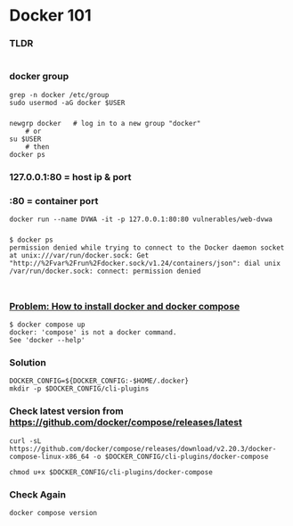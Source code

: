 # Docker 101

### TLDR
```

```
### docker group
```
grep -n docker /etc/group
sudo usermod -aG docker $USER
```
### 
```
newgrp docker   # log in to a new group "docker"
    # or
su $USER
    # then
docker ps
```
### 127.0.0.1:80 = host ip & port
### :80 = container port
```
docker run --name DVWA -it -p 127.0.0.1:80:80 vulnerables/web-dvwa
```

### 
```
$ docker ps
permission denied while trying to connect to the Docker daemon socket at unix:///var/run/docker.sock: Get "http://%2Fvar%2Frun%2Fdocker.sock/v1.24/containers/json": dial unix /var/run/docker.sock: connect: permission denied
```
### 
```

```
### [Problem: How to install docker and docker compose](https://askubuntu.com/questions/1424118/how-to-install-docker-and-docker-compose-on-ubutntu-22-04)
```
$ docker compose up
docker: 'compose' is not a docker command.
See 'docker --help'
```
### Solution
```
DOCKER_CONFIG=${DOCKER_CONFIG:-$HOME/.docker}
mkdir -p $DOCKER_CONFIG/cli-plugins
```

### Check latest version from https://github.com/docker/compose/releases/latest
```
curl -sL https://github.com/docker/compose/releases/download/v2.20.3/docker-compose-linux-x86_64 -o $DOCKER_CONFIG/cli-plugins/docker-compose

chmod u+x $DOCKER_CONFIG/cli-plugins/docker-compose
```

### Check Again
```
docker compose version
```
### 
```

```
### 
```

```
### 
```

```
### 
```

```
